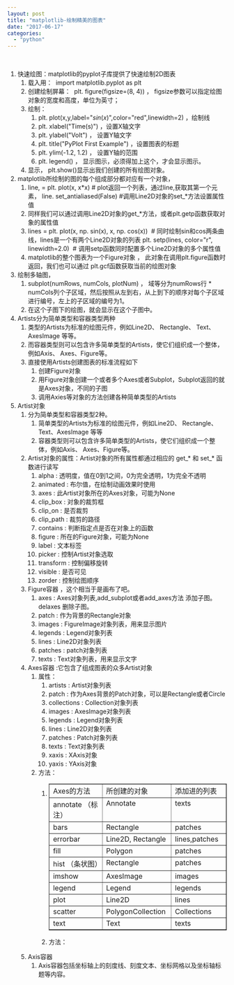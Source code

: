 ```yaml
---
layout: post
title: "matplotlib-绘制精美的图表"
date: "2017-06-17"
categories: 
  - "python"
---
```


 

1. 快速绘图：matplotlib的pyplot子库提供了快速绘制2D图表
    1. 载入用：  import matplotlib.pyplot as plt
    2. 创建绘制屏幕：  plt. figure(figsize=(8, 4)) ， figsize参数可以指定绘图对象的宽度和高度，单位为英寸；
    3. 绘制：
        1. plt. plot(x,y,label="$sin(x)$",color="red",linewidth=2) ，绘制线
        2. plt. xlabel("Time(s)") ，设置X轴文字
        3. plt. ylabel("Volt") ， 设置Y轴文字
        4. plt. title("PyPlot First Example") ，设置图表的标题
        5. plt. ylim(-1.2, 1.2) ， 设置Y轴的范围
        6. plt. legend() ， 显示图示，必须得加上这个，才会显示图示。
    4. 显示， plt.show()显示出我们创建的所有绘图对象。
2. matplotlib所绘制的图的每个组成部分都对应有一个对象，
    1. line, = plt. plot(x, x\*x) # plot返回一个列表，通过line,获取其第一个元素， line. set\_antialiased(False) #调用Line2D对象的set\_\*方法设置属性值
    2. 同样我们可以通过调用Line2D对象的get\_\*方法，或者plt.getp函数获取对象的属性值
    3. lines = plt. plot(x, np. sin(x), x, np. cos(x))  # 同时绘制sin和cos两条曲线，lines是一个有两个Line2D对象的列表 plt. setp(lines, color="r", linewidth=2.0)  # 调用setp函数同时配置多个Line2D对象的多个属性值
    4. matplotlib的整个图表为一个Figure对象 ， 此对象在调用plt.figure函数时返回，我们也可以通过 plt.gcf函数获取当前的绘图对象
3. 绘制多轴图，
    1. subplot(numRows, numCols, plotNum) ， 域等分为numRows行 \* numCols列个子区域，然后按照从左到右，从上到下的顺序对每个子区域进行编号，左上的子区域的编号为1。
    2. 在这个子图下的绘图，就会显示在这个子图中。
4. Artists分为简单类型和容器类型两种
    1. 类型的Artists为标准的绘图元件，例如Line2D、 Rectangle、 Text、AxesImage 等等。
    2. 而容器类型则可以包含许多简单类型的Artists，使它们组织成一个整体，例如Axis、 Axes、Figure等。
    3. 直接使用Artists创建图表的标准流程如下
        1. 创建Figure对象
        2. 用Figure对象创建一个或者多个Axes或者Subplot，Subplot返回的就是Axes对象，不同的子图
        3. 调用Axies等对象的方法创建各种简单类型的Artists
5. Artist对象
    1. 分为简单类型和容器类型2种。
        1. 简单类型的Artists为标准的绘图元件，例如Line2D、 Rectangle、 Text、AxesImage 等等
        2. 容器类型则可以包含许多简单类型的Artists，使它们组织成一个整体，例如Axis、 Axes、Figure等。
    2. Artist对象的属性：Artist对象的所有属性都通过相应的 get\_\* 和 set\_\* 函数进行读写
        1. alpha : 透明度，值在0到1之间，0为完全透明，1为完全不透明
        2. animated : 布尔值，在绘制动画效果时使用
        3. axes : 此Artist对象所在的Axes对象，可能为None
        4. clip\_box : 对象的裁剪框
        5. clip\_on : 是否裁剪
        6. clip\_path : 裁剪的路径
        7. contains : 判断指定点是否在对象上的函数
        8. figure : 所在的Figure对象，可能为None
        9. label : 文本标签
        10. picker : 控制Artist对象选取
        11. transform : 控制偏移旋转
        12. visible : 是否可见
        13. zorder : 控制绘图顺序
    3. Figure容器 ，这个相当于是画布了吧。
        1. axes : Axes对象列表,add\_subplot或者add\_axes方法 添加子图。delaxes 删除子图。
        2. patch : 作为背景的Rectangle对象
        3. images : FigureImage对象列表，用来显示图片
        4. legends : Legend对象列表
        5. lines : Line2D对象列表
        6. patches : patch对象列表
        7. texts : Text对象列表，用来显示文字
    4. Axes容器 :它包含了组成图表的众多Artist对象
        1. 属性：
            1. artists : Artist对象列表
            2. patch : 作为Axes背景的Patch对象，可以是Rectangle或者Circle
            3. collections : Collection对象列表
            4. images : AxesImage对象列表
            5. legends : Legend对象列表
            6. lines : Line2D对象列表
            7. patches : Patch对象列表
            8. texts : Text对象列表
            9. xaxis : XAxis对象
            10. yaxis : YAxis对象
        2. 方法：
            1. <table class="docutils" border="1"><colgroup><col width="30%"> <col width="39%"> <col width="32%"></colgroup><tbody valign="top"><tr><td style="width: 147px;">Axes的方法</td><td style="width: 191px;">所创建的对象</td><td style="width: 153px;">添加进的列表</td></tr><tr><td style="width: 147px;">annotate （标注）</td><td style="width: 191px;">Annotate</td><td style="width: 153px;">texts</td></tr><tr><td style="width: 147px;">bars</td><td style="width: 191px;">Rectangle</td><td style="width: 153px;">patches</td></tr><tr><td style="width: 147px;">errorbar</td><td style="width: 191px;">Line2D, Rectangle</td><td style="width: 153px;">lines,patches</td></tr><tr><td style="width: 147px;">fill</td><td style="width: 191px;">Polygon</td><td style="width: 153px;">patches</td></tr><tr><td style="width: 147px;">hist （条状图）</td><td style="width: 191px;">Rectangle</td><td style="width: 153px;">patches</td></tr><tr><td style="width: 147px;">imshow</td><td style="width: 191px;">AxesImage</td><td style="width: 153px;">images</td></tr><tr><td style="width: 147px;">legend</td><td style="width: 191px;">Legend</td><td style="width: 153px;">legends</td></tr><tr><td style="width: 147px;">plot</td><td style="width: 191px;">Line2D</td><td style="width: 153px;">lines</td></tr><tr><td style="width: 147px;">scatter</td><td style="width: 191px;">PolygonCollection</td><td style="width: 153px;">Collections</td></tr><tr><td style="width: 147px;">text</td><td style="width: 191px;">Text</td><td style="width: 153px;">texts</td></tr></tbody></table>
                
            2. 方法：
    5. Axis容器
        1. Axis容器包括坐标轴上的刻度线、刻度文本、坐标网格以及坐标轴标题等内容。
